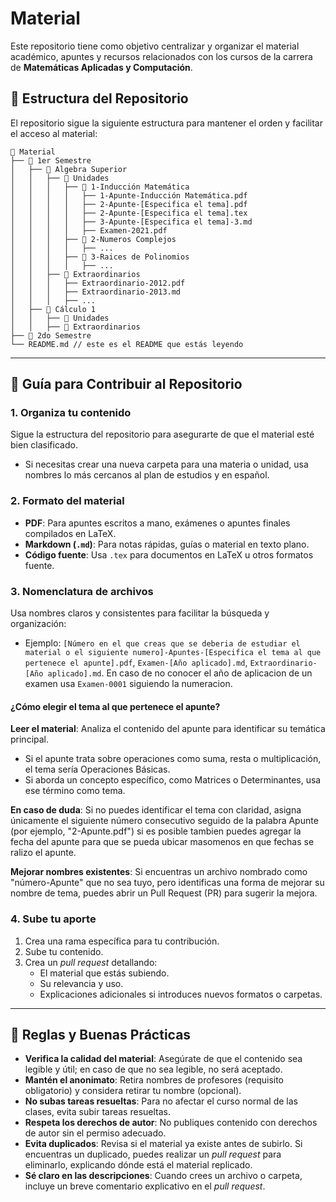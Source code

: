 # Material

Este repositorio tiene como objetivo centralizar y organizar el material académico, apuntes y recursos relacionados con los cursos de la carrera de **Matemáticas Aplicadas y Computación**.

## 📂 Estructura del Repositorio

El repositorio sigue la siguiente estructura para mantener el orden y facilitar el acceso al material:

```
📂 Material
├── 📂 1er Semestre
│   ├── 📂 Algebra Superior
│   │   ├── 📂 Unidades
│   │   │   ├── 📂 1-Inducción Matemática
│   │   │   │   ├── 1-Apunte-Inducción Matemática.pdf
│   │   │   │   ├── 2-Apunte-[Especifica el tema].pdf
│   │   │   │   ├── 2-Apunte-[Especifica el tema].tex
│   │   │   │   ├── 3-Apunte-[Especifica el tema]-3.md
│   │   │   │   ├── Examen-2021.pdf
│   │   │   ├── 📂 2-Numeros Complejos
│   │   │   │   ├── ...
│   │   │   ├── 📂 3-Raices de Polinomios
│   │   │   │   ├── ...
│   │   ├── 📂 Extraordinarios
│   │   │   ├── Extraordinario-2012.pdf
│   │   │   ├── Extraordinario-2013.md
│   │   │   ├── ...
│   ├── 📂 Cálculo 1
│   │   ├── 📂 Unidades
│   │   ├── 📂 Extraordinarios
├── 📂 2do Semestre
└── README.md // este es el README que estás leyendo
```

---

## 🚀 Guía para Contribuir al Repositorio

### 1. Organiza tu contenido

Sigue la estructura del repositorio para asegurarte de que el material esté bien clasificado.

-   Si necesitas crear una nueva carpeta para una materia o unidad, usa nombres lo más cercanos al plan de estudios y en español.

### 2. Formato del material

-   **PDF**: Para apuntes escritos a mano, exámenes o apuntes finales compilados en LaTeX.
-   **Markdown (`.md`)**: Para notas rápidas, guías o material en texto plano.
-   **Código fuente**: Usa `.tex` para documentos en LaTeX u otros formatos fuente.

### 3. Nomenclatura de archivos

Usa nombres claros y consistentes para facilitar la búsqueda y organización:

-   Ejemplo: `[Número en el que creas que se deberia de estudiar el material o el siguiente numero]-Apuntes-[Especifica el tema al que pertenece el apunte].pdf`, `Examen-[Año aplicado].md`, `Extraordinario-[Año aplicado].md`. En caso de no conocer el año de aplicacion de un examen usa `Examen-0001` siguiendo la numeracion.

#### ¿Cómo elegir el tema al que pertenece el apunte?

**Leer el material**: Analiza el contenido del apunte para identificar su temática principal.

-   Si el apunte trata sobre operaciones como suma, resta o multiplicación, el tema sería Operaciones Básicas.
-   Si aborda un concepto específico, como Matrices o Determinantes, usa ese término como tema.

**En caso de duda**: Si no puedes identificar el tema con claridad, asigna únicamente el siguiente número consecutivo seguido de la palabra Apunte (por ejemplo, "2-Apunte.pdf") si es posible tambien puedes agregar la fecha del apunte para que se pueda ubicar masomenos en que fechas se ralizo el apunte.

**Mejorar nombres existentes**: Si encuentras un archivo nombrado como "número-Apunte" que no sea tuyo, pero identificas una forma de mejorar su nombre de tema, puedes abrir un Pull Request (PR) para sugerir la mejora.

### 4. Sube tu aporte

1. Crea una rama específica para tu contribución.
2. Sube tu contenido.
3. Crea un _pull request_ detallando:
    - El material que estás subiendo.
    - Su relevancia y uso.
    - Explicaciones adicionales si introduces nuevos formatos o carpetas.

---

## 📜 Reglas y Buenas Prácticas

-   **Verifica la calidad del material**: Asegúrate de que el contenido sea legible y útil; en caso de que no sea legible, no será aceptado.
-   **Mantén el anonimato**: Retira nombres de profesores (requisito obligatorio) y considera retirar tu nombre (opcional).
-   **No subas tareas resueltas**: Para no afectar el curso normal de las clases, evita subir tareas resueltas.
-   **Respeta los derechos de autor**: No publiques contenido con derechos de autor sin el permiso adecuado.
-   **Evita duplicados**: Revisa si el material ya existe antes de subirlo. Si encuentras un duplicado, puedes realizar un _pull request_ para eliminarlo, explicando dónde está el material replicado.
-   **Sé claro en las descripciones**: Cuando crees un archivo o carpeta, incluye un breve comentario explicativo en el _pull request_.
